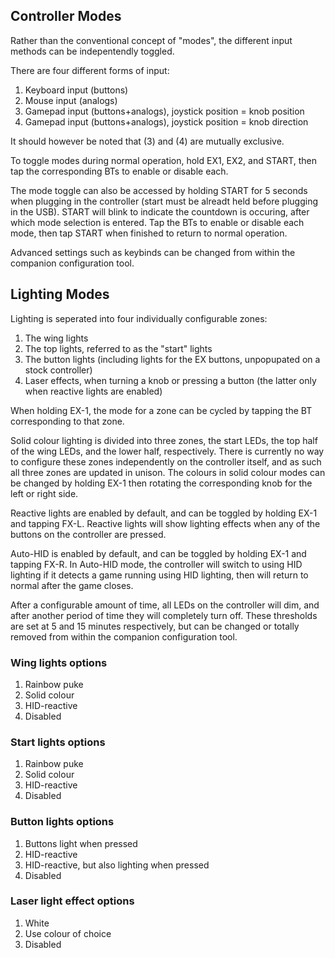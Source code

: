 ## Controller Modes
Rather than the conventional concept of "modes", the different input methods can be indepentendly toggled.

There are four different forms of input:
1. Keyboard input (buttons)
2. Mouse input (analogs)
3. Gamepad input (buttons+analogs), joystick position = knob position
4. Gamepad input (buttons+analogs), joystick position = knob direction

It should however be noted that (3) and (4) are mutually exclusive.

To toggle modes during normal operation, hold EX1, EX2, and START, then tap the corresponding BTs to enable or disable each.

The mode toggle can also be accessed by holding START for 5 seconds when plugging in the controller (start must be alreadt held before plugging in the USB). START will blink to indicate the countdown is occuring, after which mode selection is entered. Tap the BTs to enable or disable each mode, then tap START when finished to return to normal operation.

Advanced settings such as keybinds can be changed from within the companion configuration tool.

## Lighting Modes
Lighting is seperated into four individually configurable zones:
1. The wing lights
2. The top lights, referred to as the "start" lights
3. The button lights (including lights for the EX buttons, unpopupated on a stock controller)
4. Laser effects, when turning a knob or pressing a button (the latter only when reactive lights are enabled)

When holding EX-1, the mode for a zone can be cycled by tapping the BT corresponding to that zone.

Solid colour lighting is divided into three zones, the start LEDs, the top half of the wing LEDs, and the lower half, respectively. There is currently no way to configure these zones independently on the controller itself, and as such all three zones are updated in unison. The colours in solid colour modes can be changed by holding EX-1 then rotating the corresponding knob for the left or right side.

Reactive lights are enabled by default, and can be toggled by holding EX-1 and tapping FX-L. Reactive lights will show lighting effects when any of the buttons on the controller are pressed.

Auto-HID is enabled by default, and can be toggled by holding EX-1 and tapping FX-R. In Auto-HID mode, the controller will switch to using HID lighting if it detects a game running using HID lighting, then will return to normal after the game closes.

After a configurable amount of time, all LEDs on the controller will dim, and after another period of time they will completely turn off. These thresholds are set at 5 and 15 minutes respectively, but can be changed or totally removed from within the companion configuration tool.

### Wing lights options
1. Rainbow puke
2. Solid colour
3. HID-reactive
4. Disabled

### Start lights options
1. Rainbow puke
2. Solid colour
3. HID-reactive
4. Disabled

### Button lights options
1. Buttons light when pressed
2. HID-reactive
3. HID-reactive, but also lighting when pressed
4. Disabled

### Laser light effect options
1. White
2. Use colour of choice
3. Disabled
